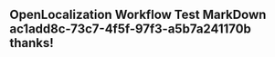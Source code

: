 <properties
ms.topic="hero-topic"
ms.test1="hero-topic"
ms.test2="test"/>

## OpenLocalization Workflow Test MarkDown ac1add8c-73c7-4f5f-97f3-a5b7a241170b thanks!
